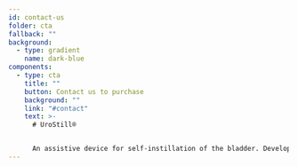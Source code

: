 ```yaml
---
id: contact-us
folder: cta
fallback: ""
background:
  - type: gradient
    name: dark-blue
components:
  - type: cta
    title: ""
    button: Contact us to purchase
    background: ""
    link: "#contact"
    text: >-
      # UroStill®


      An assistive device for self-instillation of the bladder. Developed primarily for female interstitial cystitis/bladder pain syndrome (IC/BPS) patients. UroStill® includes UroDapter®, too
---
```

